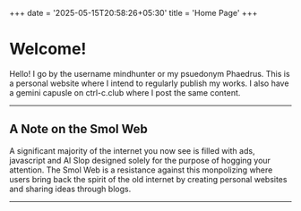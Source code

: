 +++
date = '2025-05-15T20:58:26+05:30'
title = 'Home Page'
+++

# Welcome!

Hello! I go by the username mindhunter or my psuedonym Phaedrus. This is a personal website where I intend to regularly publish my works. I also have a gemini capusle on ctrl-c.club where I post the same content.


-------------------

## A Note on the Smol Web

A significant majority of the internet you now see is filled with ads, javascript and AI Slop  designed solely for the purpose of hogging your attention. The Smol Web is a resistance against  this monpolizing where users bring back the spirit of the old internet by creating personal websites and sharing ideas through blogs. 

---------------------------------


